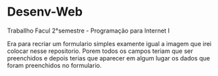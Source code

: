 # Desenv-Web
Traballho Facul 2°semestre - Programação para Internet I
 
 Era para recriar um formulario simples examente igual a imagem que irei colocar nesse repositorio. Porem todos os campos teriam que ser preenchidos e depois terias que aparecer em algum lugar os dados que foram preenchidos no formulario.
